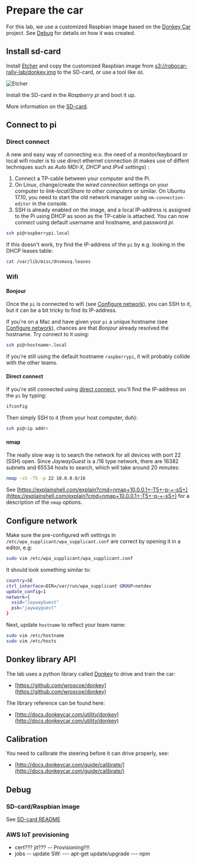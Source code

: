 # Prepare the car

For this lab, we use a customized Raspbian image based on the [Donkey Car](https://github.com/wroscoe/donkey) project. See [Debug](#debug) for details on how it was created.

## Install sd-card

Install [Etcher](https://etcher.io/) and copy the customized Raspbian image from [s3://robocar-rally-lab/donkey.img](s3://robocar-rally-lab/donkey.img) to the SD-card, or use a tool like `dd`.

![Etcher](https://etcher.io/static/screenshot.gif)

Install the SD-card in the *Raspberry pi* and boot it up.

More information on the [SD-card](../sdcard/README.md).

## Connect to pi

### Direct connect

A new and easy way of connecting w.o. the need of a monitor/keyboard or local wifi router is to use direct ethernet connection (it makes use of diffent techniques such as *Auto MDI-X*, *DHCP* and *IPv4 settings*) :

1. Connect a TP-cable between your computer and the Pi.
2. On Linux, change/create the *wired connection* settings on your computer to *link-local*/*Share to other computers* or similar. On Ubuntu 17.10, you need to start the old network manager using `nm-connection-editor` in the console.
3. SSH is already enabled on the image, and a local IP-address is assigned to the Pi using DHCP as soon as the TP-cable is attached. You can now connect using default username and hostname, and password *pi*.

```bash
ssh pi@raspberrypi.local
```

If this doesn't work, try find the IP-address of the `pi` by e.g. looking in the DHCP leases table:

```bash
cat /var/lib/misc/dnsmasq.leases
```

### Wifi


#### Bonjour

Once the `pi` is connected to wifi (see [Configure network](#configure-network)), you can SSH to it, but it can be a bit tricky to find its IP-address.

If you're on a Mac and have given your `pi` a unique hostname (see [Configure network](#configure-network)), chances are that *Bonjour* already resolved the hostname. Try connect to it using:

```bash
ssh pi@<hostname>.local
```

If you're still using the default hostname `raspberrypi`, it will probably collide with the other teams.

#### Direct connect

If you're still connected using [direct connect](#direct-connect), you'll find the IP-address on the `pi` by typing:

```bash
ifconfig
```

Then simply SSH to it (from your host computer, duh):

```bash
ssh pi@<ip addr>
```

#### nmap

The really slow way is to search the network for all devices with port 22 (SSH) open. Since *JaywayGuest* is a /16 type network, there are 16382 subnets and 65534 hosts to search, which will take around 20 minutes:

```bash
nmap -sS -T5 -p 22 10.0.0.0/16
```

See [https://explainshell.com/explain?cmd=nmap+10.0.0.1+-T5+-p-+-sS+](https://explainshell.com/explain?cmd=nmap+10.0.0.1+-T5+-p-+-sS+) for a description of the `nmap` options.

## Configure network

Make sure the pre-configured wifi settings in `/etc/wpa_supplicant/wpa_supplicant.conf` are correct by opening it in a editor, e.g:

```bash
sudo vim /etc/wpa_supplicant/wpa_supplicant.conf
```

It should look something similar to:

```bash
country=SE
ctrl_interface=DIR=/var/run/wpa_supplicant GROUP=netdev
update_config=1
network={
  ssid="JaywayGuest"
  psk="jaywayguest"
}
```

Next, update `hostname` to reflect your team name:
```bash
sudo vim /etc/hostname
sudo vim /etc/hosts
```

## Donkey library API

The lab uses a python library called [Donkey](https://github.com/wroscoe/donkey) to drive and train the car:
- [https://github.com/wroscoe/donkey](https://github.com/wroscoe/donkey)

The library reference can be found here:
- [http://docs.donkeycar.com/utility/donkey](http://docs.donkeycar.com/utility/donkey)

## Calibration

You need to calibrate the steering before it can drive properly, see:
- [http://docs.donkeycar.com/guide/calibrate/](http://docs.donkeycar.com/guide/calibrate/)

## Debug

### SD-card/Raspbian image

See [SD-card README](../sdcard/README.md)

### AWS IoT provisioning

- cert??? jit??? -- Provisioning!!!!
- jobs
-- update SW:
--- apt-get update/upgrade
--- npm 